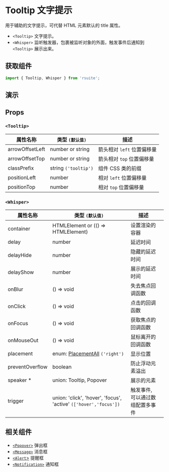 # Tooltip 文字提示

用于辅助的文字提示，可代替 HTML 元素默认的 title 属性。

- `<Tooltip>` 文字提示。
- `<Whisper>` 监听触发器，包裹被监听对象的外面，触发事件后通知到 `<Tooltip>` 展示出来。

## 获取组件

```js
import { Tooltip, Whisper } from 'rsuite';
```

## 演示

<!--{demo}-->

## Props

### `<Tooltip>`

| 属性名称        | 类型 `(默认值)`      | 描述                       |
| --------------- | -------------------- | -------------------------- |
| arrowOffsetLeft | number or string     | 箭头相对 `left` 位置偏移量 |
| arrowOffsetTop  | number or string     | 箭头相对 `top` 位置偏移量  |
| classPrefix     | string `('tooltip')` | 组件 CSS 类的前缀          |
| positionLeft    | number               | 相对 `left` 位置偏移量     |
| positionTop     | number               | 相对 `top` 位置偏移量      |

### `<Whisper>`

| 属性名称        | 类型 `(默认值)`                                                  | 描述                            |     |
| --------------- | ---------------------------------------------------------------- | ------------------------------- | --- |
| container       | HTMLElement or (() => HTMLElement)                               | 设置渲染的容器                  |
| delay           | number                                                           | 延迟时间                        |     |
| delayHide       | number                                                           | 隐藏的延迟时间                  |     |
| delayShow       | number                                                           | 展示的延迟时间                  |     |
| onBlur          | () => void                                                       | 失去焦点回调函数                |     |
| onClick         | () => void                                                       | 点击的回调函数                  |     |
| onFocus         | () => void                                                       | 获取焦点的回调函数              |     |
| onMouseOut      | () => void                                                       | 鼠标离开的回调函数              |     |
| placement       | enum: [PlacementAll](#types) `('right')`                         | 显示位置                        |     |
| preventOverflow | boolean                                                          | 防止浮动元素溢出                |
| speaker \*      | union: Tooltip, Popover                                          | 展示的元素                      |     |
| trigger         | union: 'click', 'hover', 'focus', 'active' `(['hover','focus'])` | 触发事件,可以通过数组配置多事件 |     |

## 相关组件

- [`<Popover>`](./popover) 弹出框
- [`<Message>`](./message) 消息框
- [`<Alert`>](./alert) 提醒框
- [`<Notification>`](./notification) 通知框

